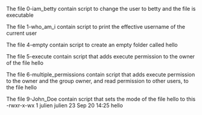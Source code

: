 The file 0-iam_betty contain script to change the user to betty and the file is executable

The file 1-who_am_i contain script to print the effective username of the current user

The file 4-empty contain script to create an empty folder called hello

The file 5-execute contain script that adds execute permission to the owner of the file hello

The file 6-multiple_permissions contain script that adds execute permission to the owner and the group owner, and read permission to other users, to the file hello

The file 9-John_Doe contain script that sets the mode of the file hello to this -rwxr-x-wx 1 julien julien 23 Sep 20 14:25 hello
